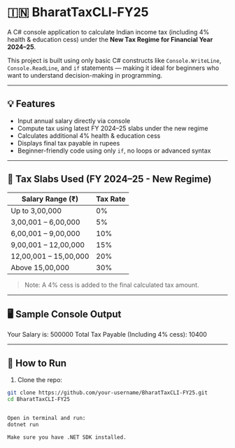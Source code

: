 # 🇮🇳 BharatTaxCLI‑FY25 

A C# console application to calculate Indian income tax (including 4% health & education cess) under the **New Tax Regime for Financial Year 2024–25**.

This project is built using only basic C# constructs like `Console.WriteLine`, `Console.ReadLine`, and `if` statements — making it ideal for beginners who want to understand decision-making in programming.

---

## 💡 Features

- Input annual salary directly via console
- Compute tax using latest FY 2024–25 slabs under the new regime
- Calculates additional 4% health & education cess
- Displays final tax payable in rupees
- Beginner-friendly code using only `if`, no loops or advanced syntax

---

## 🧮 Tax Slabs Used (FY 2024–25 - New Regime)

| Salary Range (₹)         | Tax Rate |
|--------------------------|----------|
| Up to 3,00,000           | 0%       |
| 3,00,001 – 6,00,000      | 5%       |
| 6,00,001 – 9,00,000      | 10%      |
| 9,00,001 – 12,00,000     | 15%      |
| 12,00,001 – 15,00,000    | 20%      |
| Above 15,00,000          | 30%      |

> Note: A 4% cess is added to the final calculated tax amount.

---

## 🖥 Sample Console Output

Your Salary is: 500000
Total Tax Payable (Including 4% cess): 10400


---

## 🚀 How to Run

1. Clone the repo:

```bash
git clone https://github.com/your-username/BharatTaxCLI-FY25.git
cd BharatTaxCLI-FY25


Open in terminal and run:
dotnet run

Make sure you have .NET SDK installed.
